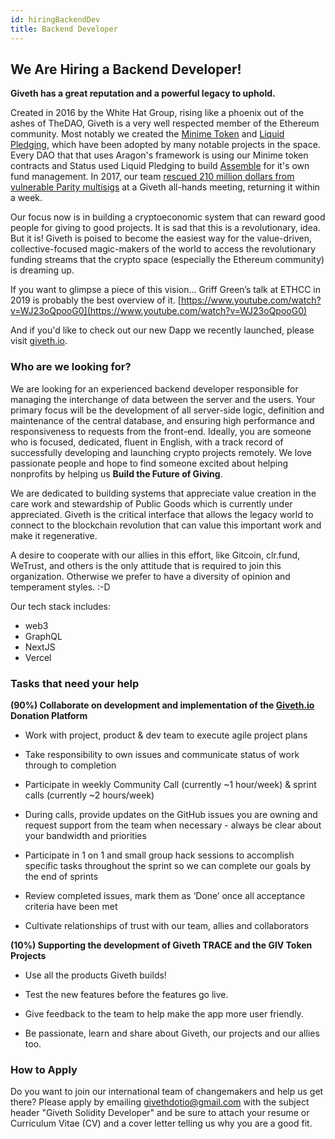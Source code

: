 ```yaml
---
id: hiringBackendDev
title: Backend Developer
---
```

## We Are Hiring a Backend Developer!

**Giveth has a great reputation and a powerful legacy to uphold.**

Created in 2016 by the White Hat Group, rising like a phoenix out of the ashes of TheDAO, Giveth is a very well respected member of the Ethereum community. Most notably we created the [Minime Token](https://medium.com/giveth/the-minime-token-open-sourced-by-giveth-2710c0210787) and [Liquid Pledging](https://medium.com/giveth/liquid-democracy-what-that-bd3c63e8df52), which have been adopted by many notable projects in the space. Every DAO that that uses Aragon's framework is using our Minime token contracts and Status used Liquid Pledging to build [Assemble](https://assemble.fund/#/) for it's own fund management. In 2017, our team [rescued 210 million dollars from vulnerable Parity multisigs](https://mashable.com/2017/07/26/ethereum-stolen-white-hat-group-rescued/) at a Giveth all-hands meeting, returning it within a week.

Our focus now is in building a cryptoeconomic system that can reward good people for giving to good projects. It is sad that this is a revolutionary, idea. But it is!  Giveth is poised to become the easiest way for the value-driven, collective-focused magic-makers of the world to access the revolutionary funding streams that the crypto space (especially the Ethereum community) is dreaming up.

If you want to glimpse a piece of this vision… Griff Green’s talk at ETHCC in 2019 is probably the best overview of it. [https://www.youtube.com/watch?v=WJ23oQpooG0](https://www.youtube.com/watch?v=WJ23oQpooG0)

And if you'd like to check out our new Dapp we recently launched, please visit [giveth.io](http://giveth.io).

### Who are we looking for?
We are looking for an experienced backend developer responsible for managing the interchange of data between the server and the users. Your primary focus will be the development of all server-side logic, definition and maintenance of the central database, and ensuring high performance and responsiveness to requests from the front-end. Ideally, you are someone who is focused, dedicated, fluent in English, with a track record of successfully developing and launching crypto projects remotely. We love passionate people and hope to find someone excited about helping nonprofits by helping us **Build the Future of Giving**.

We are dedicated to building systems that appreciate value creation in the care work and stewardship of Public Goods which is currently under appreciated. Giveth is the critical interface that allows the legacy world to connect to the blockchain revolution that can value this important work and make it regenerative.

A desire to cooperate with our allies in this effort, like Gitcoin, clr.fund, WeTrust, and others is the only attitude that is required to join this organization. Otherwise we prefer to have a diversity of opinion and temperament styles. :-D

Our tech stack includes:

- web3
- GraphQL
- NextJS
- Vercel

### Tasks that need your help

**(90%) Collaborate on development and implementation of the [Giveth.io](http://giveth.io) Donation Platform**
- Work with project, product & dev team to execute agile project plans

- Take responsibility to own issues and communicate status of work through to completion

- Participate in weekly Community Call (currently ~1 hour/week) & sprint calls (currently ~2 hours/week)

- During calls, provide updates on the GitHub issues you are owning and request support from the team when necessary - always be clear about your bandwidth and priorities

- Participate in 1 on 1 and small group hack sessions to accomplish specific tasks throughout the sprint so we can complete our goals by the end of sprints

-  Review completed issues, mark them as ‘Done’ once all acceptance criteria have been met

- Cultivate relationships of trust with our team, allies and collaborators

**(10%) Supporting the development of Giveth TRACE and the GIV Token Projects**

- Use all the products Giveth builds!

- Test the new features before the features go live.

- Give feedback to the team to help make the app more user friendly.

- Be passionate, learn and share about Giveth, our projects and our allies too.

### How to Apply

Do you want to join our international team of changemakers and help us get there? Please apply by emailing givethdotio@gmail.com with the subject header "Giveth Solidity Developer" and be sure to attach your resume or Curriculum Vitae (CV) and a cover letter telling us why you are a good fit.
